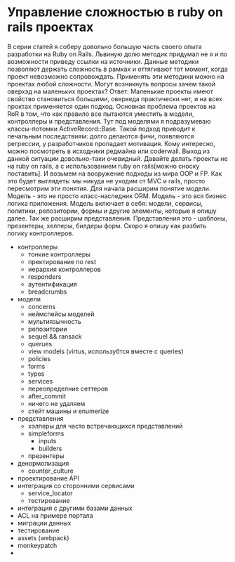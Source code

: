 # Управление сложностью в ruby on rails проектах

В серии статей я соберу довольно большую часть своего опыта разработки на Ruby on Rails. Львиную долю методик придумал не я и по возможности приведу ссылки на источники.
Данные методики позволяют держать сложность в рамках и оттягивают тот момент, когда проект невозможно сопровождать. Применять эти методики можно на проектах любой сложности. Могут возникнуть вопросы зачем такой оверхэд на маленьких проектах? Ответ: Маленькие проекты имеют свойство становиться большими, оверхеда практически нет, и на всех проктах применяется один подход.
Основная проблема проектов на RoR в том, что как правило все пытаются уместить в модели, контроллеры и представления. Тут под моделями я подразумеваю классы-потомки ActiveRecord::Base. Такой подход приводит к печальным последствиям: долго делаются фичи, появляются регрессии, у разработчиков пропадает мотивация. Кому интересно, можно посмотреть в исходники редмайна или coderwall.
Выход из данной ситуации довольно-таки очевидный. Давайте делать проекты не на ruby on rails, а с использованием ruby on rails[можно сноску поставить]. И возьмем на вооружение подходы из мира OOP и FP.
Как это будет выглядеть: мы никуда не уходим от MVC и rails, просто пересмотрим эти понятия. Для начала расширим понятие модели. Модель - это не просто класс-наследник ORM. Модель - это вся бизнес логика приложения. Модель включает в себя: модели, сервисы, политики, репозитории, формы и другие элементы, которые я опишу далее. Так же расширим представления. Представления это - шаблоны, презентеры, хелперы, билдеры форм. Скоро я опишу как разбить логику контроллеров.


 

  
* контроллеры
  * тонкие контроллеры
  * пректирование по rest
  * иерархия контроллеров
  * responders
  * аутентификация
  * breadcrumbs
* модели
  * concerns
  * неймспейсы моделей
  * мультиязычность
  * репозитории
  * sequel && ransack
  * querues
  * view models (virtus, использубтся вместе с queries)
  * policies
  * forms
  * types
  * services
  * переопределние сеттеров
  * after_commit
  * ничего не удаляем
  * стейт машины и enumerize
* представления
  * хэлперы для часто встречающихся представлений
  * simpleforms
    * inputs
    * builders
  * презентеры
* денормолизация
  * counter_culture
* проектирование API
* интеграция со сторонними сервисами
  * service_locator
  * тестирование
* интеграция с другими базами данных
* ACL на примере портала
* миграции данных
* тестирование
* assets (webpack)
* monkeypatch
* 
